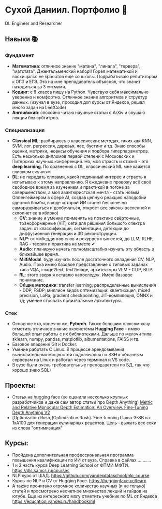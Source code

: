 # Сухой Даниил. Портфолио 💼
DL Engineer and Researcher 
## Навыки 📚
### Фундамент
- **Математика**: отличное знание "матана", "линала", "тервера", "матстата". Джентельменский набор!! Горел математикой и восхищался ее красотой еще со школы. Подрабатываю репититором к ОГЭ и ЕГЭ. Это на мне преподаватель объяснял, что значит находиться за 3 сигмами.
- **Кодинг**: с 8 класса пишу на Python. Чувствую себя максимально уверенно и комфортно. Отличное знание алгоритмов и структур данных. (изучал в вузе, проходил доп курсы от Яндекса, решал много задач на LeetCode)
- **Английский**: спокойно читаю научные статьи с ArXiv и слушаю лекции без субтитров.
### Специализация
- **Classical ML**: разбираюсь в классических методах, таких как KNN, SVM, лог. регрессия, деревья, лес, бустинг и тд. Знаю способы оценки, метрики, нюансы обучения и подбора гиперпараметров. Есть несколько дипломов первой степени с Московских и Питерских научных конференций. Но, моя страсть и стихия - это **deep learning**. По сравнению с DL, классический ML мне кажется слишком скучным
- **DL**: не передать словами, какой подлинный интерес и страсть я испытываю к этому направлению. Я ежедневно провожу всё своё свободное время за изучением и практикой в погоне за совершенством, а моя авантюристская мечта - стать новым Оппенгеймером в сфере AI, создав цепную реакцию наподобии ядерной бомбы, в ходе которой ИИ станет бесконечно саморазвиваться и дообучаться, откроет все законы вселенной и схлопнет ее в яблоко)
   - **CV**: знание и умение применять на практике свёрточные, трансформерные (ViT) сети для решения большого спектра задач: от классификации, сегментации, детекции до диффузионной генерации и 3D реконструкции.   
   - **NLP**: от эмбеддингов слов и рекуррентных сетей, до LLM, RLHF, RAG - теория и практика на месте ✔
   - **Audio**: планирую начать полномасштабно изучать эту область в ближайшее время.
   - **MiltiModal**: буду изучать после достаточного овладения CV, NLP, Audio. Пока имею базовое представление о типовых задачах типа VQA, image2text, text2image, архитектуры VLM - CLIP, BLIP.
   - **RL**: этого зверя я оставлю напоследок. Имею базовое понимание.
   - **Общие методики**: transfer learning; распределенные вычисления - DDP, FSDP; миллион видов оптимизации: квантизация, mixed precision, LoRa, gradient checkpointing, JIT-компиляция, ONNX и тд; умение стряпать произвольные архитектуры.
### Стек
- Основное это, конечно же, **Pytorch**. Также большим плюсом хочу отметить отличное знание экосистемы **Hugging Face** - имею большой опыт работы с их библиотеками. Дальше по мелочи типа sklearn, numpy, pandas, matplotlib, albumentations, FAISS и тд. 
- Базовое владение Git и Docker.
- Умение работать С Linux. В процессе арендовывания вычислительных мощностей подключался по SSH к облачным серверам на Linux и работал через терминал и VS code.
- В вузе были очень требовательные преподаватели по БД, так что хорошо знаю SQL)
## Проекты:
- Статья на hugging face (ее оценили несколько крупных разработчиков и даже сам автор статьи про Depth Anything) [Metric and Relative Monocular Depth Estimation: An Overview. Fine-Tuning Depth Anything V2](https://huggingface.co/blog/Isayoften/monocular-depth-estimation-guide)
- [Optimization Rush](Optimization Rush). Fine-tunning Llama-3-8B на 1xA100 для генерации кулинарных рецептов. Цель - выжать все соки из слова "оптимизация"
## Курсы:
- Пройдена дополнительная профессиональная программа повышения квалификации по ИИ от вуза. Справка в файлах............
- 1 и 2 часть курса Deep Learning School от ФПМИ МФТИ. https://dls.samcs.ru/courses
- NLP курс от ШАД. https://github.com/yandexdataschool/nlp_course
- Курсы по NLP и CV от Hugging Face. https://huggingface.co/learn
- А также прочитано огромное количество научных (и не только) статей и просмотрено несчетное множество лекций и гайдов на ютубе. Еще из интересного могу отметить учебник по ML от Яндекса https://education.yandex.ru/handbook/ml
